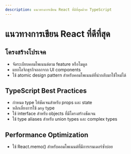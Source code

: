 ```yaml
---
description: แนวทางการเขียน React ที่ดีที่สุดด้วย TypeScript
---
```


# แนวทางการเขียน React ที่ดีที่สุด

## โครงสร้างโปรเจค
- จัดระเบียบคอมโพเนนต์ตาม feature หรือโมดูล
- แยกโลจิกธุรกิจออกจาก UI components
- ใช้ atomic design pattern สำหรับคอมโพเนนต์ที่นำกลับมาใช้ใหม่ได้

## TypeScript Best Practices
- กำหนด type ให้ชัดเจนสำหรับ props และ state
- หลีกเลี่ยงการใช้ `any` type
- ใช้ interface สำหรับ objects ที่มีโครงสร้างชัดเจน
- ใช้ type aliases สำหรับ union types และ complex types

## Performance Optimization
- ใช้ React.memo() สำหรับคอมโพเนนต์ที่มีการเรนเดอร์ซ้ำบ่อย